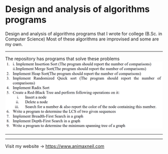 # Design and analysis of algorithms programs  
Design and analysis of algorithms programs that I wrote for college (B.Sc. in Computer Science)
Most of these algorithms are improvised and some are my own.
____
The repository has programs that solve these problems
![Solved problems](/SyQs.png "Solved problems")
____
____
Visit my website -> https://www.animaxneil.com 
